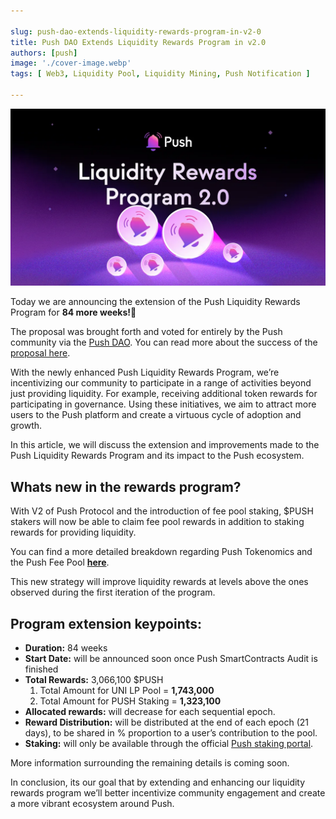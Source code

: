 ```yaml
---

slug: push-dao-extends-liquidity-rewards-program-in-v2-0
title: Push DAO Extends Liquidity Rewards Program in v2.0
authors: [push]
image: './cover-image.webp'
tags: [ Web3, Liquidity Pool, Liquidity Mining, Push Notification ]

---
```


![Cover image of Push DAO Extends Liquidity Rewards Program in v2.0](./cover-image.webp)

Today we are announcing the extension of the Push Liquidity Rewards Program for <b>84 more weeks!</b>🎊

The proposal was brought forth and voted for entirely by the Push community via the [Push DAO](https://twitter.com/Push_DAO). You can read more about the success of the [proposal here](https://snapshot.org/?utm_source=Twitter&utm_medium=Post&utm_campaign=RockstarsOfPushWeek17%2618Post#/pushdao.eth/proposal/0x54092053eff30c3c304e45b575881945192e710bc9b3914bfe1d1eadcda3f114).

<!--truncate-->

With the newly enhanced Push Liquidity Rewards Program, we’re incentivizing our community to participate in a range of activities beyond just providing liquidity. For example, receiving additional token rewards for participating in governance. Using these initiatives, we aim to attract more users to the Push platform and create a virtuous cycle of adoption and growth.

In this article, we will discuss the extension and improvements made to the Push Liquidity Rewards Program and its impact to the Push ecosystem.

## Whats new in the rewards program?

With V2 of Push Protocol and the introduction of fee pool staking, $PUSH stakers will now be able to claim fee pool rewards in addition to staking rewards for providing liquidity.

You can find a more detailed breakdown regarding Push Tokenomics and the Push Fee Pool <a href="https://docs.push.org/hub/pusheconomics/push-token-economics#push-fee-pool"><b>here</b></a>.

This new strategy will improve liquidity rewards at levels above the ones observed during the first iteration of the program.

## Program extension keypoints:

- <b>Duration:</b> 84 weeks
- <b>Start Date:</b> will be announced soon once Push SmartContracts Audit is finished
- <b>Total Rewards:</b> 3,066,100 $PUSH<br/>
    1. Total Amount for UNI LP Pool = <b>1,743,000</b><br/>
    2. Total Amount for PUSH Staking = <b>1,323,100</b>
- <b>Allocated rewards:</b> will decrease for each sequential epoch.
- <b>Reward Distribution:</b> will be distributed at the end of each epoch (21 days), to be shared in % proportion to a user’s contribution to the pool.
- <b>Staking:</b> will only be available through the official <a href="https://app.push.org/#/yield">Push staking portal</a>.

More information surrounding the remaining details is coming soon.

In conclusion, its our goal that by extending and enhancing our liquidity rewards program we’ll better incentivize community engagement and create a more vibrant ecosystem around Push.

